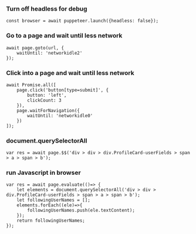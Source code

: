 ### Turn off headless for debug

```
const browser = await puppeteer.launch({headless: false});
```

### Go to a page and wait until less network

```
await page.goto(url, {
    waitUntil: 'networkidle2'
});
```

### Click into a page and wait until less network

```
await Promise.all([
    page.click('button[type=submit]', {
        button: 'left',
        clickCount: 3
    }),
    page.waitForNavigation({
        waitUntil: 'networkidle0'
    })
]);
```

### document.querySelectorAll

```
var res = await page.$$('div > div > div.ProfileCard-userFields > span > a > span > b');
```

### run Javascript in browser

```
var res = await page.evaluate(()=> {
    let elements = document.querySelectorAll('div > div > div.ProfileCard-userFields > span > a > span > b');
    let followingUserNames = [];
    elements.forEach((ele)=>{
        followingUserNames.push(ele.textContent);
    });
    return followingUserNames;
});
```
